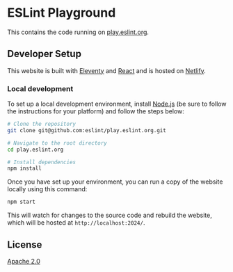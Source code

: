 # ESLint Playground

This contains the code running on [play.eslint.org](https://play.eslint.org).

## Developer Setup

This website is built with [Eleventy](https://www.11ty.io) and [React](https://reactjs.org/) and is hosted on [Netlify](https://www.netlify.com).

### Local development

To set up a local development environment, install [Node.js](https://nodejs.org/) (be sure to follow the instructions for your platform) and follow the steps below:

```sh
# Clone the repository
git clone git@github.com:eslint/play.eslint.org.git

# Navigate to the root directory
cd play.eslint.org

# Install dependencies
npm install
```

Once you have set up your environment, you can run a copy of the website locally using this command:

```sh
npm start
```

This will watch for changes to the source code and rebuild the website, which will be hosted at `http://localhost:2024/`.

## License

[Apache 2.0](LICENSE)
